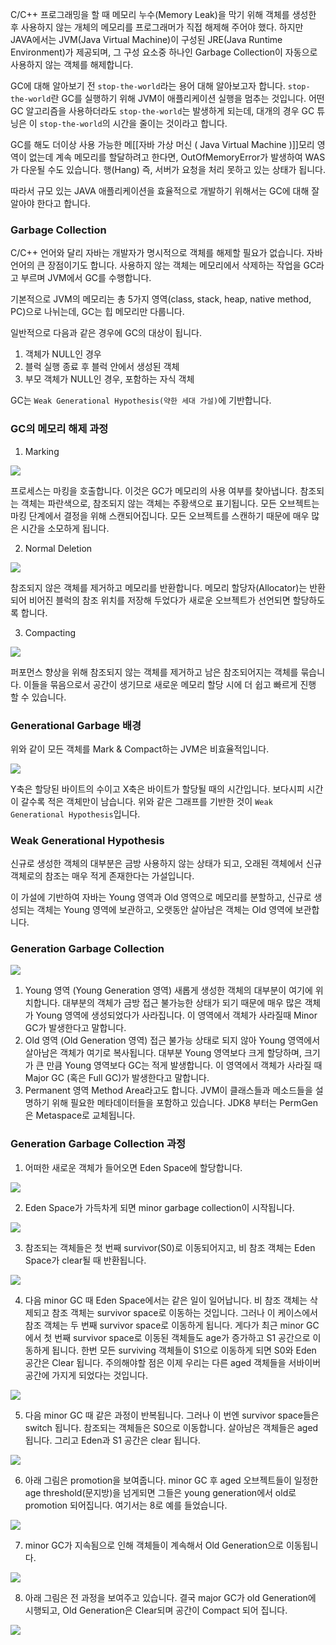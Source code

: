 C/C++ 프로그래밍을 할 때 메모리 누수(Memory Leak)을 막기 위해 객체를 생성한 후 사용하지 않는 개체의 메모리를 프로그래머가 직접 해제해 주어야 했다. 하지만 JAVA에서는 JVM(Java Virtual Machine)이 구성된 JRE(Java Runtime Environment)가 제공되며, 그 구성 요소중 하나인 Garbage Collection이 자동으로 사용하지 않는 객체를 해제합니다.

GC에 대해 알아보기 전 `stop-the-world`라는 용어 대해 알아보고자 합니다. `stop-the-world`란 GC를 실행하기 위해 JVM이 애플리케이션 실행을 멈추는 것입니다. 어떤 GC 알고리즘을 사용하더라도 `stop-the-world`는 발생하게 되는데, 대개의 경우 GC 튜닝은 이 `stop-the-world`의 시간을 줄이는 것이라고 합니다.

GC를 해도 더이상 사용 가능한 메[[자바 가상 머신 ( Java Virtual Machine )]]모리 영역이 없는데 계속 메모리를 할달하려고 한다면, OutOfMemoryError가 발생하여 WAS가 다운될 수도 있습니다. 행(Hang) 즉, 서버가 요청을 처리 못하고 있는 상태가 됩니다.

따라서 규모 있는 JAVA 애플리케이션을 효율적으로 개발하기 위해서는 GC에 대해 잘 알아야 한다고 합니다.

### Garbage Collection

C/C++ 언어와 달리 자바는 개발자가 명시적으로 객체를 해제할 필요가 없습니다. 자바 언어의 큰 장점이기도 합니다. 사용하지 않는 객체는 메모리에서 삭제하는 작업을 GC라고 부르며 JVM에서 GC를 수행합니다.

기본적으로 JVM의 메모리는 총 5가지 영역(class, stack, heap, native method, PC)으로 나뉘는데, GC는 힙 메모리만 다룹니다.

일반적으로 다음과 같은 경우에 GC의 대상이 됩니다.

1. 객체가 NULL인 경우
2. 블럭 실행 종료 후 블럭 안에서 생성된 객체
3. 부모 객체가 NULL인 경우, 포함하는 자식 객체

GC는 `Weak Generational Hypothesis(약한 세대 가설)`에 기반합니다.

### GC의 메모리 해제 과정

1. Marking

![](https://github.com/GimunLee/tech-refrigerator/raw/master/Language/JAVA/resources/java-gc-001.png)

프로세스는 마킹을 호출합니다. 이것은 GC가 메모리의 사용 여부를 찾아냅니다. 참조되는 객체는 파란색으로, 참조되지 않는 객체는 주황색으로 표기됩니다. 모든 오브젝트는 마킹 단계에서 결정을 위해 스캔되어집니다. 모든 오브젝트를 스캔하기 때문에 매우 많은 시간을 소모하게 됩니다.

2. Normal Deletion

![](https://github.com/GimunLee/tech-refrigerator/raw/master/Language/JAVA/resources/java-gc-002.png)

참조되지 않은 객체를 제거하고 메모리를 반환합니다. 메모리 할당자(Allocator)는 반환되어 비어진 블럭의 참조 위치를 저장해 두었다가 새로운 오브젝트가 선언되면 할당하도록 합니다.

3. Compacting

![](https://github.com/GimunLee/tech-refrigerator/raw/master/Language/JAVA/resources/java-gc-003.png)

퍼포먼스 향상을 위해 참조되지 않는 객체를 제거하고 남은 참조되어지는 객체를 묶습니다. 이들을 묶음으로서 공간이 생기므로 새로운 메모리 할당 시에 더 쉽고 빠르게 진행 할 수 있습니다.

### Generational Garbage 배경

위와 같이 모든 객체를 Mark & Compact하는 JVM은 비효율적입니다.

![](https://github.com/GimunLee/tech-refrigerator/raw/master/Language/JAVA/resources/java-gc-004.png)

Y축은 할당된 바이트의 수이고 X축은 바이트가 할당될 때의 시간입니다. 보다시피 시간이 갈수록 적은 객체만이 남습니다. 위와 같은 그래프를 기반한 것이 `Weak Generational Hypothesis`입니다.

### Weak Generational Hypothesis

신규로 생성한 객체의 대부분은 금방 사용하지 않는 상태가 되고, 오래된 객체에서 신규 객체로의 참조는 매우 적게 존재한다는 가설입니다.

이 가설에 기반하여 자바는 Young 영역과 Old 영역으로 메모리를 분할하고, 신규로 생성되는 객체는 Young 영역에 보관하고, 오랫동안 살아남은 객체는 Old 영역에 보관합니다.

### Generation Garbage Collection

![](https://github.com/GimunLee/tech-refrigerator/raw/master/Language/JAVA/resources/java-gc-006.png)

1. Young 영역 (Young Generation 영역)
	새롭게 생성한 객체의 대부분이 여기에 위치합니다. 대부분의 객체가 금방 접근 불가능한 상태가 되기 때문에 매우 많은 객체가 Young 영역에 생성되었다가 사라집니다. 이 영역에서 객체가 사라질때 Minor GC가 발생한다고 말합니다.
2. Old 영역 (Old Generation 영역)
	접근 불가능 상태로 되지 않아 Young 영역에서 살아남은 객체가 여기로 복사됩니다. 대부분 Young 영역보다 크게 할당하며, 크기가 큰 만큼 Young 영역보다 GC는 적게 발생합니다. 이 영역에서 객체가 사라질 때 Major GC (혹은 Full GC)가 발생한다고 말합니다.
3. Permanent 영역
	Method Area라고도 합니다. JVM이 클래스들과 메소드들을 설명하기 위해 필요한 메타데이터들을 포함하고 있습니다. JDK8 부터는 PermGen은 Metaspace로 교체됩니다.

### Generation Garbage Collection 과정

1. 어떠한 새로운 객체가 들어오면 Eden Space에 할당합니다.

![](https://github.com/GimunLee/tech-refrigerator/raw/master/Language/JAVA/resources/java-gc-007.png)

2. Eden Space가 가득차게 되면 minor garbage collection이 시작됩니다.

![](https://github.com/GimunLee/tech-refrigerator/raw/master/Language/JAVA/resources/java-gc-008.png)

3. 참조되는 객체들은 첫 번째 survivor(S0)로 이동되어지고, 비 참조 객체는 Eden Space가 clear될 때 반환됩니다.

![](https://github.com/GimunLee/tech-refrigerator/raw/master/Language/JAVA/resources/java-gc-009.png)

4. 다음 minor GC 때 Eden Space에서는 같은 일이 일어납니다. 비 참조 객체는 삭제되고 참조 객체는 survivor space로 이동하는 것입니다. 그러나 이 케이스에서 참조 객체는 두 번째 survivor space로 이동하게 됩니다. 게다가 최근 minor GC에서 첫 번째 survivor space로 이동된 객체들도 age가 증가하고 S1 공간으로 이동하게 됩니다. 한번 모든 surviving 객체들이 S1으로 이동하게 되면 S0와 Eden 공간은 Clear 됩니다. 주의해야할 점은 이제 우리는 다른 aged 객체들을 서바이버 공간에 가지게 되었다는 것입니다.

![](https://github.com/GimunLee/tech-refrigerator/raw/master/Language/JAVA/resources/java-gc-010.png)

5. 다음 minor GC 때 같은 과정이 반복됩니다. 그러나 이 번엔 survivor space들은 switch 됩니다. 참조되는 객체들은 S0으로 이동합니다. 살아남은 객체들은 aged 됩니다. 그리고 Eden과 S1 공간은 clear 됩니다.

![](https://github.com/GimunLee/tech-refrigerator/raw/master/Language/JAVA/resources/java-gc-011.png)

6. 아래 그림은 promotion을 보여줍니다. minor GC 후 aged 오브젝트들이 일정한 age threshold(문지방)을 넘게되면 그들은 young generation에서 old로 promotion 되어집니다. 여기서는 8로 예를 들었습니다.

![](https://github.com/GimunLee/tech-refrigerator/raw/master/Language/JAVA/resources/java-gc-012.png)

7. minor GC가 지속됨으로 인해 객체들이 계속해서 Old Generation으로 이동됩니다.

![](https://github.com/GimunLee/tech-refrigerator/raw/master/Language/JAVA/resources/java-gc-013.png)

8. 아래 그림은 전 과정을 보여주고 있습니다. 결국 major GC가 old Generation에 시행되고, Old Generation은 Clear되며 공간이 Compact 되어 집니다.

![](https://github.com/GimunLee/tech-refrigerator/raw/master/Language/JAVA/resources/java-gc-014.png)

